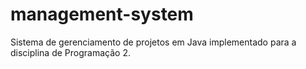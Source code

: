 # management-system
Sistema de gerenciamento de projetos em Java implementado para a disciplina de Programação 2.
